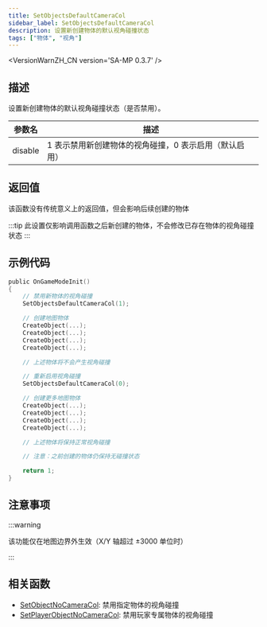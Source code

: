 ```yaml
---
title: SetObjectsDefaultCameraCol
sidebar_label: SetObjectsDefaultCameraCol
description: 设置新创建物体的默认视角碰撞状态
tags: ["物体", "视角"]
---
```


<VersionWarnZH_CN version='SA-MP 0.3.7' />

## 描述

设置新创建物体的默认视角碰撞状态（是否禁用）。

| 参数名  | 描述                                                   |
| ------- | ------------------------------------------------------ |
| disable | 1 表示禁用新创建物体的视角碰撞，0 表示启用（默认启用） |

## 返回值

该函数没有传统意义上的返回值，但会影响后续创建的物体

:::tip
此设置仅影响调用函数之后新创建的物体，不会修改已存在物体的视角碰撞状态
:::

## 示例代码

```c
public OnGameModeInit()
{
    // 禁用新物体的视角碰撞
    SetObjectsDefaultCameraCol(1);

    // 创建地图物体
    CreateObject(...);
    CreateObject(...);
    CreateObject(...);
    CreateObject(...);

    // 上述物体将不会产生视角碰撞

    // 重新启用视角碰撞
    SetObjectsDefaultCameraCol(0);

    // 创建更多地图物体
    CreateObject(...);
    CreateObject(...);
    CreateObject(...);
    CreateObject(...);

    // 上述物体将保持正常视角碰撞

    // 注意：之前创建的物体仍保持无碰撞状态

    return 1;
}
```

## 注意事项

:::warning

该功能仅在地图边界外生效（X/Y 轴超过 ±3000 单位时）

:::

## 相关函数

- [SetObjectNoCameraCol](SetObjectNoCameraCol): 禁用指定物体的视角碰撞
- [SetPlayerObjectNoCameraCol](SetPlayerObjectNoCameraCol): 禁用玩家专属物体的视角碰撞
